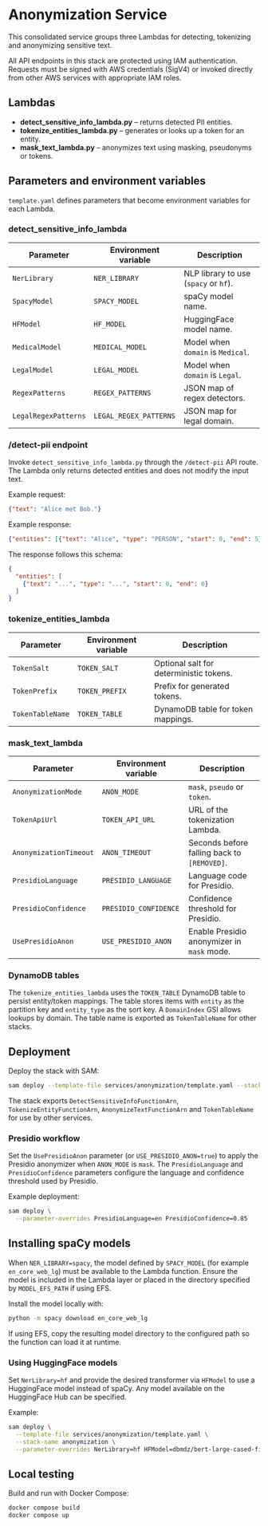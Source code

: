# Anonymization Service

This consolidated service groups three Lambdas for detecting, tokenizing and anonymizing sensitive text.

All API endpoints in this stack are protected using IAM authentication. Requests
must be signed with AWS credentials (SigV4) or invoked directly from other AWS
services with appropriate IAM roles.

## Lambdas

- **detect_sensitive_info_lambda.py** – returns detected PII entities.
- **tokenize_entities_lambda.py** – generates or looks up a token for an entity.
- **mask_text_lambda.py** – anonymizes text using masking, pseudonyms or tokens.

## Parameters and environment variables

`template.yaml` defines parameters that become environment variables for each Lambda.

### detect_sensitive_info_lambda

| Parameter | Environment variable | Description |
|-----------|----------------------|-------------|
| `NerLibrary` | `NER_LIBRARY` | NLP library to use (`spacy` or `hf`). |
| `SpacyModel` | `SPACY_MODEL` | spaCy model name. |
| `HFModel` | `HF_MODEL` | HuggingFace model name. |
| `MedicalModel` | `MEDICAL_MODEL` | Model when `domain` is `Medical`. |
| `LegalModel` | `LEGAL_MODEL` | Model when `domain` is `Legal`. |
| `RegexPatterns` | `REGEX_PATTERNS` | JSON map of regex detectors. |
| `LegalRegexPatterns` | `LEGAL_REGEX_PATTERNS` | JSON map for legal domain. |

### /detect-pii endpoint

Invoke `detect_sensitive_info_lambda.py` through the `/detect-pii` API route.
The Lambda only returns detected entities and does not modify the input text.

Example request:

```json
{"text": "Alice met Bob."}
```

Example response:

```json
{"entities": [{"text": "Alice", "type": "PERSON", "start": 0, "end": 5}]}
```

The response follows this schema:

```json
{
  "entities": [
    {"text": "...", "type": "...", "start": 0, "end": 0}
  ]
}
```

### tokenize_entities_lambda

| Parameter | Environment variable | Description |
|-----------|----------------------|-------------|
| `TokenSalt` | `TOKEN_SALT` | Optional salt for deterministic tokens. |
| `TokenPrefix` | `TOKEN_PREFIX` | Prefix for generated tokens. |
| `TokenTableName` | `TOKEN_TABLE` | DynamoDB table for token mappings. |

### mask_text_lambda

| Parameter | Environment variable | Description |
|-----------|----------------------|-------------|
| `AnonymizationMode` | `ANON_MODE` | `mask`, `pseudo` or `token`. |
| `TokenApiUrl` | `TOKEN_API_URL` | URL of the tokenization Lambda. |
| `AnonymizationTimeout` | `ANON_TIMEOUT` | Seconds before falling back to `[REMOVED]`. |
| `PresidioLanguage` | `PRESIDIO_LANGUAGE` | Language code for Presidio. |
| `PresidioConfidence` | `PRESIDIO_CONFIDENCE` | Confidence threshold for Presidio. |
| `UsePresidioAnon` | `USE_PRESIDIO_ANON` | Enable Presidio anonymizer in `mask` mode. |

### DynamoDB tables

The `tokenize_entities_lambda` uses the `TOKEN_TABLE` DynamoDB table to persist entity/token mappings. The table stores items with `entity` as the partition key and `entity_type` as the sort key. A `DomainIndex` GSI allows lookups by domain. The table name is exported as `TokenTableName` for other stacks.

## Deployment

Deploy the stack with SAM:

```bash
sam deploy --template-file services/anonymization/template.yaml --stack-name anonymization
```

The stack exports `DetectSensitiveInfoFunctionArn`, `TokenizeEntityFunctionArn`, `AnonymizeTextFunctionArn` and `TokenTableName` for use by other services.

### Presidio workflow

Set the `UsePresidioAnon` parameter (or `USE_PRESIDIO_ANON=true`) to apply the
Presidio anonymizer when `ANON_MODE` is `mask`. The `PresidioLanguage` and
`PresidioConfidence` parameters configure the language and confidence threshold
used by Presidio.

Example deployment:

```bash
sam deploy \
  --parameter-overrides PresidioLanguage=en PresidioConfidence=0.85
```

## Installing spaCy models

When `NER_LIBRARY=spacy`, the model defined by `SPACY_MODEL` (for example
`en_core_web_lg`) must be available to the Lambda function. Ensure the model is
included in the Lambda layer or placed in the directory specified by
`MODEL_EFS_PATH` if using EFS.

Install the model locally with:

```bash
python -m spacy download en_core_web_lg
```

If using EFS, copy the resulting model directory to the configured path so the
function can load it at runtime.

### Using HuggingFace models

Set `NerLibrary=hf` and provide the desired transformer via `HFModel` to use a
HuggingFace model instead of spaCy. Any model available on the HuggingFace Hub
can be specified.

Example:

```bash
sam deploy \
  --template-file services/anonymization/template.yaml \
  --stack-name anonymization \
  --parameter-overrides NerLibrary=hf HFModel=dbmdz/bert-large-cased-finetuned-conll03-english
```


## Local testing

Build and run with Docker Compose:

```bash
docker compose build
docker compose up
```

